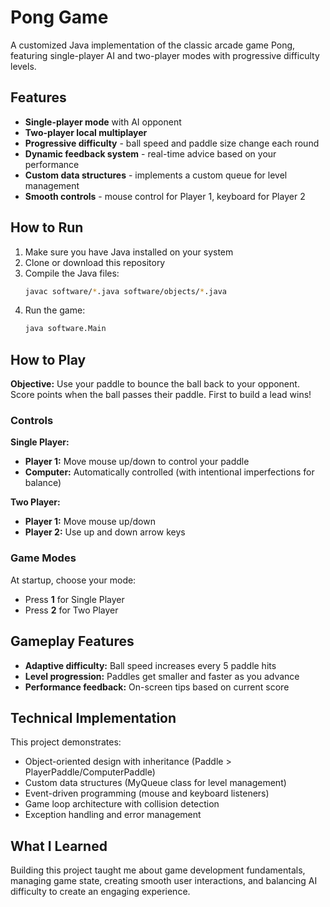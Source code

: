 # Pong Game

A customized Java implementation of the classic arcade game Pong, featuring single-player AI and two-player modes with progressive difficulty levels.

## Features

- **Single-player mode** with AI opponent
- **Two-player local multiplayer**
- **Progressive difficulty** - ball speed and paddle size change each round
- **Dynamic feedback system** - real-time advice based on your performance
- **Custom data structures** - implements a custom queue for level management
- **Smooth controls** - mouse control for Player 1, keyboard for Player 2

## How to Run

1. Make sure you have Java installed on your system
2. Clone or download this repository
3. Compile the Java files:
   ```bash
   javac software/*.java software/objects/*.java
   ```
4. Run the game:
   ```bash
   java software.Main
   ```

## How to Play

**Objective:** Use your paddle to bounce the ball back to your opponent. Score points when the ball passes their paddle. First to build a lead wins!

### Controls

**Single Player:**
- **Player 1:** Move mouse up/down to control your paddle
- **Computer:** Automatically controlled (with intentional imperfections for balance)

**Two Player:**
- **Player 1:** Move mouse up/down
- **Player 2:** Use up and down arrow keys

### Game Modes

At startup, choose your mode:
- Press **1** for Single Player
- Press **2** for Two Player

## Gameplay Features

- **Adaptive difficulty:** Ball speed increases every 5 paddle hits
- **Level progression:** Paddles get smaller and faster as you advance
- **Performance feedback:** On-screen tips based on current score

## Technical Implementation

This project demonstrates:
- Object-oriented design with inheritance (Paddle > PlayerPaddle/ComputerPaddle)
- Custom data structures (MyQueue class for level management)
- Event-driven programming (mouse and keyboard listeners)
- Game loop architecture with collision detection
- Exception handling and error management

## What I Learned

Building this project taught me about game development fundamentals, managing game state, creating smooth user interactions, and balancing AI difficulty to create an engaging experience.
